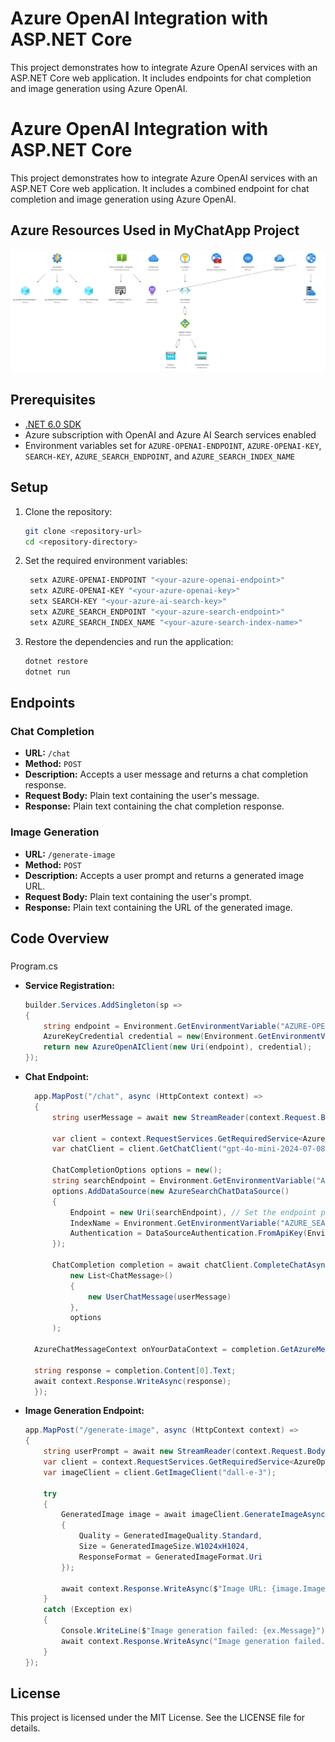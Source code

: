 # Azure OpenAI Integration with ASP.NET Core

This project demonstrates how to integrate Azure OpenAI services with an ASP.NET Core web application. It includes endpoints for chat completion and image generation using Azure OpenAI.

# Azure OpenAI Integration with ASP.NET Core

This project demonstrates how to integrate Azure OpenAI services with an ASP.NET Core web application. It includes a combined endpoint for chat completion and image generation using Azure OpenAI.

## Azure Resources Used in MyChatApp Project

![Azure Resources](./images/whoami.svg)

## Prerequisites

- [.NET 6.0 SDK](https://dotnet.microsoft.com/download/dotnet/6.0)
- Azure subscription with OpenAI and Azure AI Search services enabled
- Environment variables set for `AZURE-OPENAI-ENDPOINT`, `AZURE-OPENAI-KEY`, `SEARCH-KEY`, `AZURE_SEARCH_ENDPOINT`, and `AZURE_SEARCH_INDEX_NAME`

## Setup

1. Clone the repository:
   ```sh
   git clone <repository-url>
   cd <repository-directory>
   ```

2. Set the required environment variables:
   ```sh
    setx AZURE-OPENAI-ENDPOINT "<your-azure-openai-endpoint>"
    setx AZURE-OPENAI-KEY "<your-azure-openai-key>"
    setx SEARCH-KEY "<your-azure-ai-search-key>"
    setx AZURE_SEARCH_ENDPOINT "<your-azure-search-endpoint>"
    setx AZURE_SEARCH_INDEX_NAME "<your-azure-search-index-name>"
   ```

3. Restore the dependencies and run the application:
   ```sh
   dotnet restore
   dotnet run
   ```

## Endpoints

### Chat Completion

- **URL:** `/chat`
- **Method:** `POST`
- **Description:** Accepts a user message and returns a chat completion response.
- **Request Body:** Plain text containing the user's message.
- **Response:** Plain text containing the chat completion response.

### Image Generation

- **URL:** `/generate-image`
- **Method:** `POST`
- **Description:** Accepts a user prompt and returns a generated image URL.
- **Request Body:** Plain text containing the user's prompt.
- **Response:** Plain text containing the URL of the generated image.

## Code Overview

### 

Program.cs



- **Service Registration:**
  ```csharp
  builder.Services.AddSingleton(sp =>
  {
      string endpoint = Environment.GetEnvironmentVariable("AZURE-OPENAI-ENDPOINT");
      AzureKeyCredential credential = new(Environment.GetEnvironmentVariable("AZURE-OPENAI-KEY"));
      return new AzureOpenAIClient(new Uri(endpoint), credential);
  });
  ```

- **Chat Endpoint:**
  ```csharp
    app.MapPost("/chat", async (HttpContext context) =>
    {
        string userMessage = await new StreamReader(context.Request.Body).ReadToEndAsync();

        var client = context.RequestServices.GetRequiredService<AzureOpenAIClient>();
        var chatClient = client.GetChatClient("gpt-4o-mini-2024-07-08"); // Replace with your desired deployment

        ChatCompletionOptions options = new();
        string searchEndpoint = Environment.GetEnvironmentVariable("AZURE_SEARCH_ENDPOINT");
        options.AddDataSource(new AzureSearchChatDataSource()
        {
            Endpoint = new Uri(searchEndpoint), // Set the endpoint property
            IndexName = Environment.GetEnvironmentVariable("AZURE_SEARCH_INDEX_NAME"), // Replace with your Azure AI Search index name
            Authentication = DataSourceAuthentication.FromApiKey(Environment.GetEnvironmentVariable("SEARCH-KEY")) // Replace with your Azure AI Search admin key
        });

        ChatCompletion completion = await chatClient.CompleteChatAsync(
            new List<ChatMessage>()
            {
                new UserChatMessage(userMessage)
            },
            options
        );

    AzureChatMessageContext onYourDataContext = completion.GetAzureMessageContext();

    string response = completion.Content[0].Text;
    await context.Response.WriteAsync(response);
    });
  ```

- **Image Generation Endpoint:**
  ```csharp
  app.MapPost("/generate-image", async (HttpContext context) =>
  {
      string userPrompt = await new StreamReader(context.Request.Body).ReadToEndAsync();
      var client = context.RequestServices.GetRequiredService<AzureOpenAIClient>();
      var imageClient = client.GetImageClient("dall-e-3");

      try
      {
          GeneratedImage image = await imageClient.GenerateImageAsync(userPrompt, new()
          {
              Quality = GeneratedImageQuality.Standard,
              Size = GeneratedImageSize.W1024xH1024,
              ResponseFormat = GeneratedImageFormat.Uri
          });

          await context.Response.WriteAsync($"Image URL: {image.ImageUri}");
      }
      catch (Exception ex)
      {
          Console.WriteLine($"Image generation failed: {ex.Message}");
          await context.Response.WriteAsync("Image generation failed.");
      }
  });
  ```

## License

This project is licensed under the MIT License. See the LICENSE file for details.